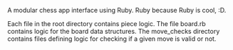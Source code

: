 A modular chess app interface using Ruby.
Ruby because Ruby is cool, :D.

Each file in the root directory contains piece logic. The file board.rb contains logic for the board data structures. The move_checks directory contains files defining logic for checking if a given move is valid or not.
